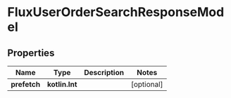 
# FluxUserOrderSearchResponseModel

## Properties
Name | Type | Description | Notes
------------ | ------------- | ------------- | -------------
**prefetch** | **kotlin.Int** |  |  [optional]



